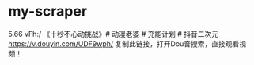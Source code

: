 # my-scraper
5.66 vFh:/ 《十秒不心动挑战》# 动漫老婆 # 充能计划 # 抖音二次元  https://v.douyin.com/UDF9wph/ 复制此链接，打开Dou音搜索，直接观看视频！


